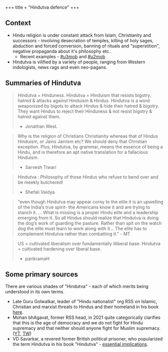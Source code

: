 +++
title = "Hindutva defence"
+++

## Context
- Hindu religion is under constant attack from Islam, Christianity and successors - involving desecration of temples, killing of holy sages, abduction and forced conversion, banning of rituals and "superstition", negative propaganda about it's philosophy etc..
  - Recent examples - [#u3mob](https://twitter.com/search?q=%23u3mob)  and [#u2mob](https://twitter.com/search?q=%23u2mob) .
- Hindutva is vilified by a variety of people, ranging from Western indologists, news rags and even neo-pagans.

## Summaries of Hindutva

> Hindutva = Hinduness.
> Hindutva = Hinduism that resists bigotry, hatred & attacks against Hinduism & Hindus. 
> Hindutva is a word weaponized by bigots to attack Hindus & hide their hatred & bigotry.
> They want Hindus to reject their Hinduness & not resist bigotry & hatred against them.
> - Jonathan West.

> Why is the religion of Christians Christianity whereas that of Hindus Hinduism, or Jains Jainism etc? We should deny that Christian exception. Plus, Hindutva, by grammar, means the essence of being a Hindu, and is therefore an apt native translation for a fallacious Hinduism. 
> - Sarvesh Tiwari

> Hindutva : Philosophy of those Hindus who refuse to bend over and be meekly butchered!
> - Shefali Vaidya


> "even though Hindutva may appear corny to the elite it is an upwelling of the India’s true spirit- the Americans know it and are trying to stanch it. ... What is missing is a proper Hindu elite and a leadership emerging from it. So all Hindus should realize that Hindutva is doing the dog’s work of guarding the pasture. Rather than spit on the watch dog the elite must learn to work along with it... The elite has to complement Hindutva rather than combatting it." - MT

> US = cultivated liberalism over fundamentally illiberal base.
> Hindutva = cultivated hardening over liberal base.
> - parikramaH

## Some primary sources
There are various shades of "Hindutva" - each of which merits being understood in its own terms.

- Late Guru Golwalkar, leader of "Hindu nationalist" org RSS on Islamic, Christian and marxist threats to Hindus and their homeland in his book [here](https://hindutva.github.io/books/golvAlkar/bunch_of_thoughts_golwalkar/03_Part_Two_The_Nation_and_Its_Problems/08_XVI_Internal_Threats/).
- Mohan bhAgavat, former RSS head, in 2021 quite categorically clarifies that this is the age of democracy and we do not fight for Hindu supremacy and that neither should anyone fight for Muslim supremacy. ([YT](https://www.youtube.com/watch?v=jln8TLsVHbQ), [TW](https://twitter.com/rAma_jAmadagnya/status/1421180681313427456))
- VD Savarkar, a revered former British political prisoner, who popularized the term Hindutva in his book "Hindutva" - [essential implications](https://hindutva.github.io/books/sAvarkar_VD/english/Essentials_of_Hindutva/24_Essential_implications_of_Hindutva/). 
